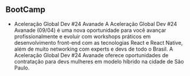 ## BootCamp

- Aceleração Global Dev #24 Avanade
A Aceleração Global Dev #24 Avanade (09/04) é uma nova oportunidade para você avançar profissionalmente e evoluir com workshops práticos em desenvolvimento front-end com as tecnologias React e React Native, além de muito networking com experts e devs de todo o Brasil. A Aceleração Global Dev #24 Avanade oferece oportunidades de contratação para devs mulheres em modelo híbrido na cidade de São Paulo.


